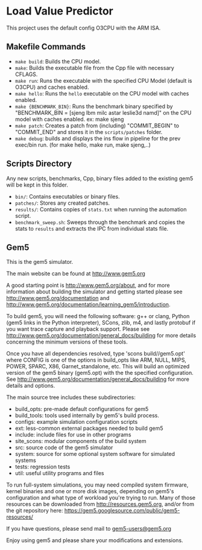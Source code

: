 # Load Value Predictor

This project uses the default config O3CPU with the ARM ISA.

## Makefile Commands

- `make build`: Builds the CPU model.
- `make`: Builds the executable file from the Cpp file with necessary CFLAGS.
- `make run`: Runs the executable with the specified CPU Model (default is O3CPU) and caches enabled.
- `make hello`: Runs the `hello` executable on the CPU model with caches enabled.
- `make {BENCHMARK_BIN}`: Runs the benchmark binary specified by "BENCHMARK_BIN = [sjeng lbm milc astar leslie3d namd]" on the CPU model with caches enabled.
   ex: make sjeng
- `make patch`: Creates a patch from (including) "COMMIT_BEGIN" to "COMMIT_END" and stores it in the `scripts/patches` folder.
- `make debug`: builds and displays the ins flow in pipeline for the prev exec/bin run. (for make hello, make run, make sjeng,..)


## Scripts Directory

Any new scripts, benchmarks, Cpp, binary files added to the existing gem5 will be kept in this folder.

- `bin/`: Contains executables or binary files.
- `patches/`: Stores any created patches.
- `results/`: Contains copies of `stats.txt` when running the automation script.
- `benchmark_sweep.sh`: Sweeps through the benchmark and copies the stats to `results` and extracts the IPC from individual stats file.

## Gem5

This is the gem5 simulator.

The main website can be found at http://www.gem5.org

A good starting point is http://www.gem5.org/about, and for
more information about building the simulator and getting started
please see http://www.gem5.org/documentation and
http://www.gem5.org/documentation/learning_gem5/introduction.

To build gem5, you will need the following software: g++ or clang,
Python (gem5 links in the Python interpreter), SCons, zlib, m4, and lastly
protobuf if you want trace capture and playback support. Please see
http://www.gem5.org/documentation/general_docs/building for more details
concerning the minimum versions of these tools.

Once you have all dependencies resolved, type 'scons
build/<CONFIG>/gem5.opt' where CONFIG is one of the options in build_opts like
ARM, NULL, MIPS, POWER, SPARC, X86, Garnet_standalone, etc. This will build an
optimized version of the gem5 binary (gem5.opt) with the the specified
configuration. See http://www.gem5.org/documentation/general_docs/building for
more details and options.

The main source tree includes these subdirectories:
   - build_opts: pre-made default configurations for gem5
   - build_tools: tools used internally by gem5's build process.
   - configs: example simulation configuration scripts
   - ext: less-common external packages needed to build gem5
   - include: include files for use in other programs
   - site_scons: modular components of the build system
   - src: source code of the gem5 simulator
   - system: source for some optional system software for simulated systems
   - tests: regression tests
   - util: useful utility programs and files

To run full-system simulations, you may need compiled system firmware, kernel
binaries and one or more disk images, depending on gem5's configuration and
what type of workload you're trying to run. Many of those resources can be
downloaded from http://resources.gem5.org, and/or from the git repository here:
https://gem5.googlesource.com/public/gem5-resources/

If you have questions, please send mail to gem5-users@gem5.org

Enjoy using gem5 and please share your modifications and extensions.
